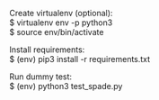 Create virtualenv (optional):  
	$ virtualenv env -p python3  
	$ source env/bin/activate  

Install requirements:  
	$ (env) pip3 install -r requirements.txt  

Run dummy test:  
	$ (env) python3 test_spade.py
